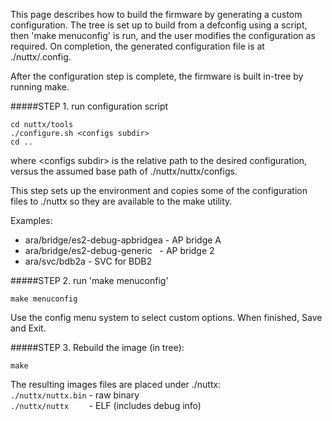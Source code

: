 This page describes how to build the firmware by generating a custom configuration. The tree is set up to build from a defconfig using a script, then 'make menuconfig' is run, and the user modifies the configuration as required.  On completion, the generated configuration file is at ./nuttx/.config. 

After the configuration step is complete, the firmware is built in-tree by running make.

#####STEP 1. run configuration script
```
cd nuttx/tools
./configure.sh <configs subdir>
cd ..
```
where \<configs subdir\> is the relative path to the desired configuration, versus the assumed base 
path of ./nuttx/nuttx/configs.  

This step sets up the environment and copies some of the configuration files to ./nuttx so they are available to the make utility.

Examples:                
- ara/bridge/es2-debug-apbridgea - AP bridge A
- ara/bridge/es2-debug-generic   - AP bridge 2
- ara/svc/bdb2a - SVC for BDB2

#####STEP 2. run 'make menuconfig'

`make menuconfig`

Use the config menu system to select custom options.
When finished, Save and Exit.

#####STEP 3. Rebuild the image (in tree):
```
make
```
The resulting images files are placed under ./nuttx:  
`./nuttx/nuttx.bin` - raw binary  
`./nuttx/nuttx    ` - ELF (includes debug info)

